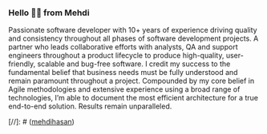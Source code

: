 ### Hello 👋🏽 from Mehdi

Passionate software developer with 10+ years of experience driving quality and consistency throughout all phases of software development projects. A partner who leads collaborative efforts with analysts, QA and support engineers throughout a product lifecycle to produce high-quality, user-friendly, scalable and bug-free software. I credit my success to the fundamental belief that business needs must be fully understood and remain paramount throughout a project. Compounded by my core belief in Agile methodologies and extensive experience using a broad range of technologies, I’m able to document the most efficient architecture for a true end-to-end solution. Results remain unparalleled.

[//]: # ([mehdihasan](https://github-readme-stats-sigma-five.vercel.app/api?username=mehdihasan&show_icons=true))


